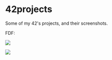 42projects
==========

Some of my 42's projects, and their screenshots.

FDF:

![](https://raw.github.com/PaulRenvoise/42projects/master/fdf/42.png?token=6033299__eyJzY29wZSI6IlJhd0Jsb2I6UGF1bFJlbnZvaXNlLzQycHJvamVjdHMvbWFzdGVyL2ZkZi80Mi5wbmciLCJleHBpcmVzIjoxMzg4NDI2MjI1fQ%3D%3D--a54c6a71afb5f1cb93bdf5683da1254d14b1cc40)

![](https://raw.github.com/PaulRenvoise/42projects/master/fdf/Mountains.png?token=6033299__eyJzY29wZSI6IlJhd0Jsb2I6UGF1bFJlbnZvaXNlLzQycHJvamVjdHMvbWFzdGVyL2ZkZi9Nb3VudGFpbnMucG5nIiwiZXhwaXJlcyI6MTM4ODQyNjM1Mn0%3D--856bc4f02f36bccc61224b167b16d658e93cb73a)
